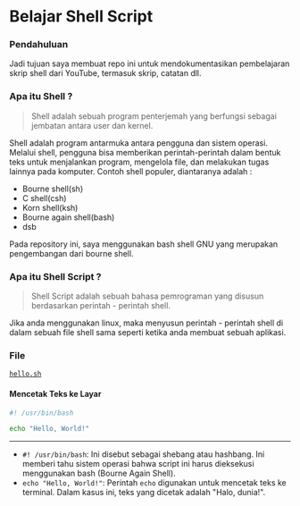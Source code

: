 # Belajar Shell Script

### Pendahuluan
Jadi tujuan saya membuat repo ini untuk mendokumentasikan pembelajaran skrip shell dari YouTube, termasuk skrip, catatan dll.

### Apa itu Shell ?

> Shell adalah sebuah program penterjemah yang berfungsi sebagai jembatan antara user dan kernel.

Shell adalah program antarmuka antara pengguna dan sistem operasi. Melalui shell, pengguna bisa memberikan perintah-perintah dalam bentuk teks untuk menjalankan program, mengelola file, dan melakukan tugas lainnya pada komputer. Contoh shell populer, diantaranya adalah :

- Bourne shell(sh)
- C shell(csh)
- Korn shell(ksh)
- Bourne again shell(bash)
- dsb

Pada repository ini, saya menggunakan bash shell GNU yang merupakan pengembangan dari bourne shell.

### Apa itu Shell Script ?

> Shell Script adalah sebuah bahasa pemrograman yang disusun berdasarkan perintah - perintah shell.

Jika anda menggunakan linux, maka menyusun perintah - perintah shell di dalam sebuah file shell sama seperti ketika anda membuat sebuah aplikasi.

### File

[`hello.sh`](hello.sh)

#### Mencetak Teks ke Layar

```bash
#! /usr/bin/bash

echo "Hello, World!"
```
---
- `#! /usr/bin/bash`: Ini disebut sebagai shebang atau hashbang. Ini memberi tahu sistem operasi bahwa script ini harus dieksekusi menggunakan bash (Bourne Again Shell).
- `echo "Hello, World!"`: Perintah `echo` digunakan untuk mencetak teks ke terminal. Dalam kasus ini, teks yang dicetak adalah "Halo, dunia!".